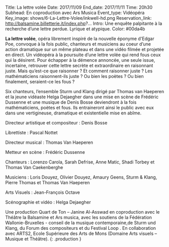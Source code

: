 Title: La lettre volée
Date: 2017/11/09
End_date: 2017/11/11
Time: 20h30
Subhead: En coproduction avec Ars Musica
Event_type: Vidéopéra
Key_image: shows/6-La-Lettre-Volee/inkwell-hd.png
Reservation_link: http://balsamine.billetterie.it/index.php?...
Intro: Une enquête palpitante à la recherche d’une lettre perdue. Lyrique et atypique.
Color: #00da4b


**La lettre volée**, opéra librement inspiré de la nouvelle éponyme d'Edgar Poe, convoque à la fois public, chanteurs et musiciens au coeur d’une action dramatique sur un même plateau et dans une vidéo filmée et projetée en direct. Un vidéopéra à la poursuite d’une lettre volée qui rend fous ceux qui la désirent. Pour échapper à la démence annoncée, une seule issue, incertaine, retrouver cette lettre secrète et extraordinaire en raisonnant juste. Mais qu’est-ce que raisonner ? Et comment raisonner juste ? Les mathématiciens raisonnent-ils juste ? Ou bien les poètes ? Ou bien finalement, seraient-ce les fous ?

Six chanteurs, l’ensemble Sturm und Klang dirigé par Thomas van Haeperen et la jeune vidéaste Helga Dejaegher dans une mise en scène de Frédéric Dussenne et une musique de Denis Bosse deviendront à la fois mathématiciens, poètes et fous. Ils entraineront ainsi le public avec eux dans une vertigineuse, dramatique et existentielle mise en abîme.

Directeur artistique et compositeur
:    Denis Bosse

Librettiste
:    Pascal Nottet

Directeur musical
:    Thomas Van Haeperen

Metteur en scène
:    Frédéric Dussenne

Chanteurs
:    Lorenzo Carola, Sarah Defrise, Anne Matic, Shadi Torbey et Thomas Van Caekenberghe

Musiciens
:    Loris Douyez, Olivier Douyez, Amaury Geens, Sturm & Klang, Pierre Thomas et Thomas Van Haeperen

Arts Visuels
:    Jean-François Octave

Scénographie et vidéo
:    Helga Dejaegher

Une production Quart de Ton – Janine Al-Asswad en coproduction avec le Théâtre la Balsamine et Ars musica, avec les soutiens de la Fédération Wallonie-Bruxelles  - conseil de la musique contemporaine,de Sturm und Klang, du Forum des compositeurs et du Festival Loop . En collaboration avec ARTS2, Ecole Supérieure des Arts de Mons (Domaine Arts visuels – Musique et Théâtre).
{: .production }
